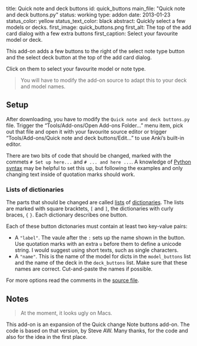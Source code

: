 title: Quick note and deck buttons
id: quick_buttons
main_file: "Quick note and deck buttons.py"
status: working
type: addon
date: 2013-01-23
status_color: yellow
status_text_color: black
abstract: Quickly select a few models or decks.
first_image: quick_buttons.png
first_alt: The top of the add card dialog with a few extra buttons
first_caption: Select your favourite model or deck.

This add-on adds a few buttons to the right of the select note type
button and the select deck button at the top of the add card dialog.

Click on them to select your favourite model or note type.

<blockquote class="nb">You will have to modify the add-on source to
adapt this to your deck and model names.</blockquote>

## Setup

After downloading, you have to modify the `Quick note and deck
buttons.py` file. Trigger the “Tools/Add-ons/Open Add-ons
Folder...” menu item, pick out that file and open it with your
favourite source editor or trigger “Tools/Add-ons/Quick note and deck
buttons/Edit...” to use Anki’s built-in editor.

There are two bits of code that should be changed, marked with the
commets `# Set up here...` and `# ... and here ...`. A knowledge of
[Python](http://www.python.org/)
[syntax](http://docs.python.org/2/tutorial/index.html) may be helpful
to set this up, but following the examples and only changing text
inside of quotation marks should work.

### Lists of dictionaries

The parts that should be changed are called
[lists](http://docs.python.org/2/tutorial/introduction.html#lists) of
[dictionaries](http://docs.python.org/2/tutorial/datastructures.html#dictionaries). The
lists are marked with square bracktets, `[` and `]`, the dictionaries
with curly braces, `{` `}`. Each dictionary describes one button.

Each of these button dictonaries must contain at least two key-value
pairs:

* A `"label"`. The vaule after the `:` sets up the name shown in the
  button. Use quotation marks with an extra `u` before them to define
  a unicode string. I would suggest using short texts, such as single
  characters.
* A `"name"`. This is the name of the model for dicts in the
  `model_buttons` list and the name of the deck in the `deck_buttons`
  list. Make sure that these names are correct. Cut-and-paste
  the names if possible.


For more options read the comments in the
[source file](https://github.com/ospalh/anki-addons/blob/master/Quick%20note%20and%20deck%20buttons.py).

## Notes

<blockquote class="nb">At the moment, it looks ugly on
Macs.</blockquote>

This add-on is an expansion of the Quick change Note buttons add-on. The code
is based on that version, by Steve AW. Many thanks, for the code and
also for the idea in the first place.

